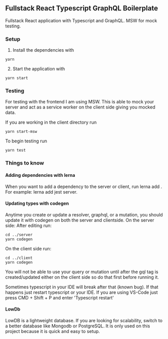 ## Fullstack React Typescript GraphQL Boilerplate

Fullstack React application with Typescript and GraphQL. MSW for mock testing.

### Setup

1. Install the dependencies with

```
yarn
```

2. Start the application with

```
yarn start
```

### Testing

For testing with the frontend I am using MSW. This is able to mock your server and act as a service worker on the client side giving you mocked data.

If you are working in the client directory run

```
yarn start-msw
```

To begin testing run

```
yarn test
```

### Things to know

#### Adding dependencies with lerna

When you want to add a dependency to the server or client, run lerna add <package name> <directory installing into>. For example: lerna add jest server.

#### Updating types with codegen

Anytime you create or update a resolver, graphql, or a mutation, you should update it with codegen on both the server and clientside. On the server side: After editing run:

```
cd ../server
yarn codegen
```

On the client side run:

```
cd ../client
yarn codegen
```

You will not be able to use your query or mutation until after the gql tag is created/updated either on the client side so do that first before running it.

Sometimes typescript in your IDE will break after that (known bug). If that happens just restart typescript or your IDE. If you are using VS-Code just press CMD + Shift + P and enter 'Typescript restart'

#### LowDb

LowDB is a lightweight database. If you are looking for scalability, switch to a better database like Mongodb or PostgreSQL. It is only used on this project because it is quick and easy to setup.
